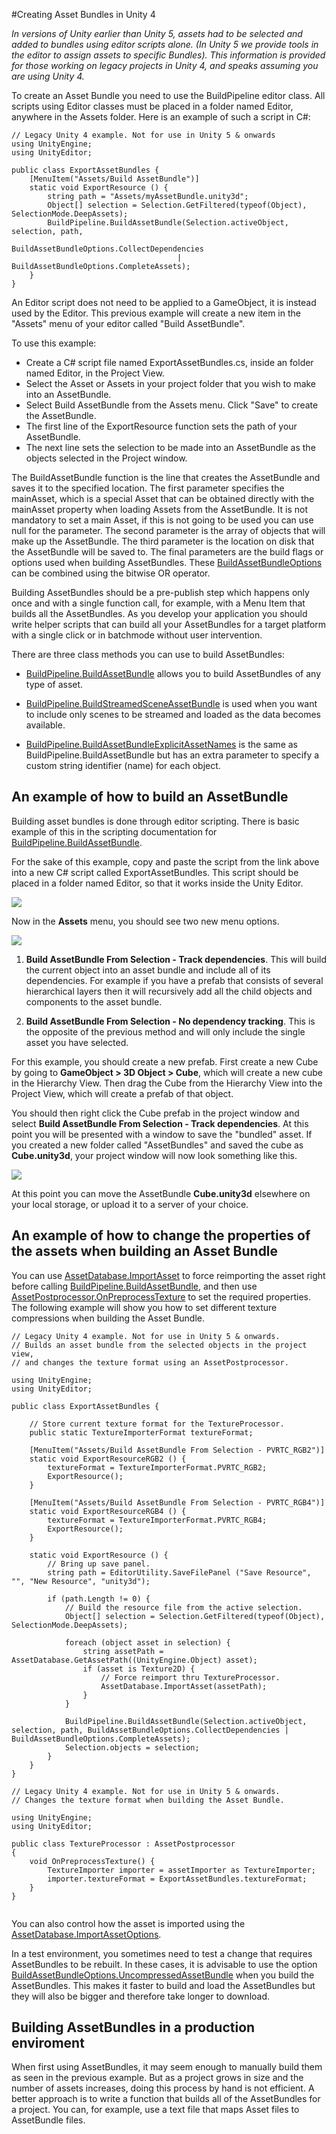 #Creating Asset Bundles in Unity 4

*In versions of Unity earlier than Unity 5, assets had to be selected and added to bundles using editor scripts alone. (In Unity 5 we provide tools in the editor to assign assets to specific Bundles). This information is provided for those working on legacy projects in Unity 4, and speaks assuming you are using Unity 4.*

To create an Asset Bundle you need to use the BuildPipeline editor class. All scripts using Editor classes must be placed in a folder named Editor, anywhere in the Assets folder. Here is an example of such a script in C#:

````
// Legacy Unity 4 example. Not for use in Unity 5 & onwards
using UnityEngine;
using UnityEditor;

public class ExportAssetBundles {
    [MenuItem("Assets/Build AssetBundle")]
    static void ExportResource () {
        string path = "Assets/myAssetBundle.unity3d";
        Object[] selection = Selection.GetFiltered(typeof(Object), SelectionMode.DeepAssets);
        BuildPipeline.BuildAssetBundle(Selection.activeObject, selection, path, 
                                       BuildAssetBundleOptions.CollectDependencies 
                                     | BuildAssetBundleOptions.CompleteAssets);
    }
}
````

An Editor script does not need to be applied to a GameObject, it is instead used by the Editor. This previous example will create a new item in the "Assets" menu of your editor called "Build AssetBundle".

To use this example:

* Create a C# script file named ExportAssetBundles.cs, inside an folder named Editor, in the Project View.
* Select the Asset or Assets in your project folder that you wish to make into an AssetBundle.
* Select Build AssetBundle from the Assets menu. Click "Save" to create the AssetBundle.
* The first line of the ExportResource function sets the path of your AssetBundle.
* The next line sets the selection to be made into an AssetBundle as the objects selected in the Project window.


The BuildAssetBundle function is the line that creates the AssetBundle and saves it to the specified location. The first parameter specifies the mainAsset, which is a special Asset that can be obtained directly with the mainAsset property when loading Assets from the AssetBundle. It is not mandatory to set a main Asset, if this is not going to be used you can use null for the parameter. The second parameter is the array of objects that will make up the AssetBundle. The third parameter is the location on disk that the AssetBundle will be saved to. The final parameters are the build flags or options used when building AssetBundles. These [BuildAssetBundleOptions](ScriptRef:BuildAssetBundleOptions) can be combined using the bitwise OR operator.

Building AssetBundles should be a pre-publish step which happens only once and with a single function call, for example, with a Menu Item that builds all the AssetBundles. As you develop your application you should write helper scripts that can build all your AssetBundles for a target platform with a single click or in batchmode without user intervention.

There are three class methods you can use to build AssetBundles: 


* [BuildPipeline.BuildAssetBundle](ScriptRef:BuildPipeline.BuildAssetBundle.html) allows you to build AssetBundles of any type of asset.


* [BuildPipeline.BuildStreamedSceneAssetBundle](ScriptRef:BuildPipeline.BuildStreamedSceneAssetBundle.html) is used when you want to include only scenes to be streamed and loaded as the data becomes available.


* [BuildPipeline.BuildAssetBundleExplicitAssetNames](ScriptRef:BuildPipeline.BuildAssetBundleExplicitAssetNames.html) is the same as BuildPipeline.BuildAssetBundle but has an extra parameter to specify a custom string identifier (name) for each object.


An example of how to build an AssetBundle
-----------------------------------------


Building asset bundles is done through editor scripting. There is basic example of this in the scripting documentation for [BuildPipeline.BuildAssetBundle](ScriptRef:BuildPipeline.BuildAssetBundle.html). 

For the sake of this example, copy and paste the script from the link above into a new C# script called ExportAssetBundles. This script should be placed in a folder named Editor, so that it works inside the Unity Editor.


![](../uploads/Main/ExportAssetBundlesScript.png) 

Now in the __Assets__ menu, you should see two new menu options.


![](../uploads/Main/AssetBundleMenuOptions.png) 

1. __Build AssetBundle From Selection - Track dependencies__. This will build the current object into an asset bundle and include all of its dependencies. For example if you have a prefab that consists of several hierarchical layers then it will recursively add all the child objects and components to the asset bundle.


1. __Build AssetBundle From Selection - No dependency tracking__. This is the opposite of the previous method and will only include the single asset you have selected.

For this example, you should create a new prefab. First create a new Cube by going to __GameObject &gt; 3D Object &gt; Cube__, which will create a new cube in the Hierarchy View. Then drag the Cube from the Hierarchy View into the Project View, which will create a prefab of that object.

You should then right click the Cube prefab in the project window and select __Build AssetBundle From Selection - Track dependencies__. 
At this point you will be presented with a window to save the "bundled" asset. If you created a new folder called "AssetBundles" and saved the cube as __Cube.unity3d__, your project window will now look something like this.


![](../uploads/Main/AssetBundlesCube.png) 

At this point you can move the AssetBundle __Cube.unity3d__ elsewhere on your local storage, or upload it to a server of your choice.


An example of how to change the properties of the assets when building an Asset Bundle
--------------------------------------------------------------------------------------


You can use [AssetDatabase.ImportAsset](ScriptRef:AssetDatabase.ImportAsset.html) to force reimporting the asset right before calling [BuildPipeline.BuildAssetBundle](ScriptRef:BuildPipeline.BuildAssetBundle.html), and then use [AssetPostprocessor.OnPreprocessTexture](ScriptRef:AssetPostprocessor.OnPreprocessTexture.html) to set the required properties. The following example will show you how to set different texture compressions when building the Asset Bundle.

````
// Legacy Unity 4 example. Not for use in Unity 5 & onwards.
// Builds an asset bundle from the selected objects in the project view,
// and changes the texture format using an AssetPostprocessor.

using UnityEngine;
using UnityEditor;

public class ExportAssetBundles {
    
	// Store current texture format for the TextureProcessor.
	public static TextureImporterFormat textureFormat;
	
	[MenuItem("Assets/Build AssetBundle From Selection - PVRTC_RGB2")]
	static void ExportResourceRGB2 () {
		textureFormat = TextureImporterFormat.PVRTC_RGB2;
		ExportResource();		
	}	
    
	[MenuItem("Assets/Build AssetBundle From Selection - PVRTC_RGB4")]
	static void ExportResourceRGB4 () {
		textureFormat = TextureImporterFormat.PVRTC_RGB4;
		ExportResource();
	}
	
	static void ExportResource () {
		// Bring up save panel.
		string path = EditorUtility.SaveFilePanel ("Save Resource", "", "New Resource", "unity3d");
		
		if (path.Length != 0) {
			// Build the resource file from the active selection.
			Object[] selection = Selection.GetFiltered(typeof(Object), SelectionMode.DeepAssets);
			
			foreach (object asset in selection) {
				string assetPath = AssetDatabase.GetAssetPath((UnityEngine.Object) asset);
				if (asset is Texture2D) {
					// Force reimport thru TextureProcessor.
					AssetDatabase.ImportAsset(assetPath);
				}
			}
            
			BuildPipeline.BuildAssetBundle(Selection.activeObject, selection, path, BuildAssetBundleOptions.CollectDependencies | BuildAssetBundleOptions.CompleteAssets);
			Selection.objects = selection;
		}
	}
}
````

````
// Legacy Unity 4 example. Not for use in Unity 5 & onwards.
// Changes the texture format when building the Asset Bundle.

using UnityEngine;
using UnityEditor;

public class TextureProcessor : AssetPostprocessor
{ 
	void OnPreprocessTexture() {
		TextureImporter importer = assetImporter as TextureImporter;
		importer.textureFormat = ExportAssetBundles.textureFormat;
	}
}


````

You can also control how the asset is imported using the [AssetDatabase.ImportAssetOptions](ScriptRef:ImportAssetOptions.html).

In a test environment, you sometimes need to test a change that requires AssetBundles to be rebuilt. In these cases, it is advisable to use the option [BuildAssetBundleOptions.UncompressedAssetBundle](ScriptRef:BuildAssetBundleOptions.UncompressedAssetBundle.html) when you build the AssetBundles. This makes it faster to build and load the AssetBundles but they will also be bigger and therefore take longer to download.

Building AssetBundles in a production enviroment
------------------------------------------------


When first using AssetBundles, it may seem enough to manually build them as seen in the previous example. But as a project grows in size and the number of assets increases, doing this process by hand is not efficient. A better approach is to write a function that builds all of the AssetBundles for a project. You can, for example, use a text file that maps Asset files to AssetBundle files.

